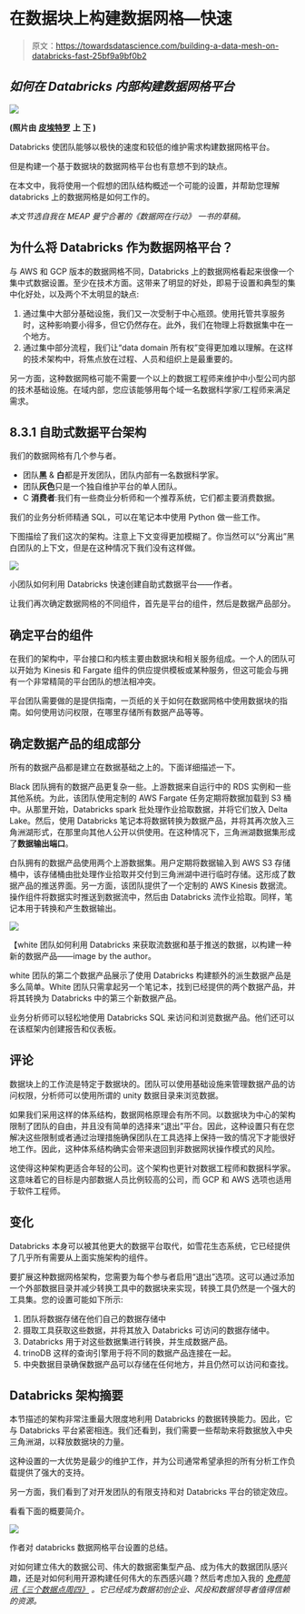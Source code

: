 # 在数据块上构建数据网格—快速

> 原文：<https://towardsdatascience.com/building-a-data-mesh-on-databricks-fast-25bf9a9bf0b2>

## *如何在 Databricks 内部构建数据网格平台*

![](img/692a8d93c1ea132c6b6c0f7ed0224264.png)

**(照片由** [**皮埃特罗**](https://unsplash.com/@pietrozj?utm_source=unsplash&utm_medium=referral&utm_content=creditCopyText) **上** [**下**](https://unsplash.com/s/photos/net?utm_source=unsplash&utm_medium=referral&utm_content=creditCopyText) **)**

Databricks 使团队能够以极快的速度和较低的维护需求构建数据网格平台。

但是构建一个基于数据块的数据网格平台也有意想不到的缺点。

在本文中，我将使用一个假想的团队结构概述一个可能的设置，并帮助您理解 databricks 上的数据网格是如何工作的。

*本文节选自我在 MEAP 曼宁合著的《数据网在行动》* *一书的草稿。*

## 为什么将 Databricks 作为数据网格平台？

与 AWS 和 GCP 版本的数据网格不同，Databricks 上的数据网格看起来很像一个集中式数据设置。至少在技术方面。这带来了明显的好处，即易于设置和典型的集中化好处，以及两个不太明显的缺点:

1.  通过集中大部分基础设施，我们又一次受制于中心瓶颈。使用托管共享服务时，这种影响要小得多，但它仍然存在。此外，我们在物理上将数据集中在一个地方。
2.  通过集中部分流程，我们让“data domain 所有权”变得更加难以理解。在这样的技术架构中，将焦点放在过程、人员和组织上是最重要的。

另一方面，这种数据网格可能不需要一个以上的数据工程师来维护中小型公司内部的技术基础设施。在域内部，您应该能够用每个域一名数据科学家/工程师来满足需求。

## 8.3.1 自助式数据平台架构

我们的数据网格有几个参与者。

*   团队**黑** & **白**都是开发团队，团队内部有一名数据科学家。
*   团队**灰色**只是一个独自维护平台的单人团队。
*   C **消费者**:我们有一些商业分析师和一个推荐系统，它们都主要消费数据。

我们的业务分析师精通 SQL，可以在笔记本中使用 Python 做一些工作。

下图描绘了我们这次的架构。注意上下文变得更加模糊了。你当然可以“分离出”黑白团队的上下文，但是在这种情况下我们没有这样做。

![](img/3825b4a2dfe4a55701f7aee02ca0e377.png)

小团队如何利用 Databricks 快速创建自助式数据平台——作者。

让我们再次确定数据网格的不同组件，首先是平台的组件，然后是数据产品部分。

## 确定平台的组件

在我们的架构中，平台接口和内核主要由数据块和相关服务组成。一个人的团队可以开始为 Kinesis 和 Fargate 组件的供应提供模板或某种服务，但这可能会与拥有一个非常精简的平台团队的想法相冲突。

平台团队需要做的是提供指南，一页纸的关于如何在数据网格中使用数据块的指南。如何使用访问权限，在哪里存储所有数据产品等等。

## 确定数据产品的组成部分

所有的数据产品都是建立在数据基础之上的。下面详细描述一下。

Black 团队拥有的数据产品更复杂一些。上游数据来自运行中的 RDS 实例和一些其他系统。为此，该团队使用定制的 AWS Fargate 任务定期将数据加载到 S3 桶中。从那里开始，Databricks spark 批处理作业拾取数据，并将它们放入 Delta Lake。然后，使用 Databricks 笔记本将数据转换为数据产品，并将其再次放入三角洲湖形式，在那里向其他人公开以供使用。在这种情况下，三角洲湖数据集形成了**数据输出端口**。

白队拥有的数据产品使用两个上游数据集。用户定期将数据输入到 AWS S3 存储桶中，该存储桶由批处理作业拾取并交付到三角洲湖中进行临时存储。这形成了数据产品的推送界面。另一方面，该团队提供了一个定制的 AWS Kinesis 数据流。操作组件将数据实时推送到数据流中，然后由 Databricks 流作业拾取。同样，笔记本用于转换和产生数据输出。

![](img/044e6dea8df0b8d7a4bb6251e939aaf3.png)

【white 团队如何利用 Databricks 来获取流数据和基于推送的数据，以构建一种新的数据产品——image by the author。

white 团队的第二个数据产品展示了使用 Databricks 构建额外的派生数据产品是多么简单。White 团队只需拿起另一个笔记本，找到已经提供的两个数据产品，并将其转换为 Databricks 中的第三个新数据产品。

业务分析师可以轻松地使用 Databricks SQL 来访问和浏览数据产品。他们还可以在该框架内创建报告和仪表板。

## 评论

数据块上的工作流是特定于数据块的。团队可以使用基础设施来管理数据产品的访问权限，分析师可以使用所谓的 unity 数据目录来浏览数据。

如果我们采用这样的体系结构，数据网格原理会有所不同。以数据块为中心的架构限制了团队的自由，并且没有简单的选择来“退出”平台。因此，这种设置只有在您解决这些限制或者通过治理措施确保团队在工具选择上保持一致的情况下才能很好地工作。因此，这种体系结构确实会带来退回到非数据网状操作模式的风险。

这使得这种架构更适合年轻的公司。这个架构也更针对数据工程师和数据科学家。这意味着它的目标是内部数据人员比例较高的公司，而 GCP 和 AWS 选项也适用于软件工程师。

## 变化

Databricks 本身可以被其他更大的数据平台取代，如雪花生态系统，它已经提供了几乎所有需要从上面实施架构的组件。

要扩展这种数据网格架构，您需要为每个参与者启用“退出”选项。这可以通过添加一个外部数据目录并减少转换工具中的数据块来实现，转换工具仍然是一个强大的工具集。您的设置可能如下所示:

1.  团队将数据存储在他们自己的数据存储中
2.  摄取工具获取这些数据，并将其放入 Databricks 可访问的数据存储中。
3.  Databricks 用于对这些数据集进行转换，并生成数据产品。
4.  trinoDB 这样的查询引擎用于将不同的数据产品连接在一起。
5.  中央数据目录确保数据产品可以存储在任何地方，并且仍然可以访问和查找。

## Databricks 架构摘要

本节描述的架构非常注重最大限度地利用 Databricks 的数据转换能力。因此，它与 Databricks 平台紧密相连。我们还看到，我们需要一些帮助来将数据放入中央三角洲湖，以释放数据块的力量。

这种设置的一大优势是最少的维护工作，并为公司通常希望承担的所有分析工作负载提供了强大的支持。

另一方面，我们看到了对开发团队的有限支持和对 Databricks 平台的锁定效应。

看看下面的概要简介。

![](img/28ace8ca2a3e13626519db2e6936d0b2.png)

作者对 databricks 数据网格平台设置的总结。

对如何建立伟大的数据公司、伟大的数据密集型产品、成为伟大的数据团队感兴趣，还是对如何利用开源构建任何伟大的东西感兴趣？然后考虑加入我的 [*免费简讯《三个数据点周四》*](http://thdpth.com/) *。它已经成为数据初创企业、风投和数据领导者值得信赖的资源。*